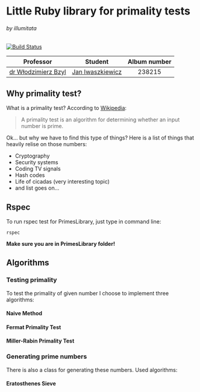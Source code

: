 # Little Ruby library for primality tests
###### by illumitata
[![Build Status](https://travis-ci.org/my-rspec/hello-rspec-illumitata.svg?branch=master)](https://travis-ci.org/my-rspec/hello-rspec-illumitata)

| Professor | Student | Album number |
|:---------:|:-------:|:------------:|
| [dr Włodzimierz Bzyl](https://github.com/wbzyl) | [Jan Iwaszkiewicz](https://github.com/illumitata) | 238215 | |

## Why primality test?
What is a primality test? According to [Wikipedia](https://en.wikipedia.org/wiki/Primality_test):
> A primality test is an algorithm for determining whether an input number is prime.

Ok... but why we have to find this type of things?
Here is a list of things that heavily relise on those numbers:
* Cryptography
* Security systems
* Coding TV signals
* Hash codes
* Life of cicadas (very interesting topic)
* and list goes on...

## Rspec
To run rspec test for PrimesLibrary, just type in command line:
```
rspec
```
**Make sure you are in PrimesLibrary folder!**

## Algorithms

### Testing primality
To test the primality of given number I choose to implement three algorithms:

#### Naive Method

#### Fermat Primality Test

#### Miller-Rabin Primality Test

### Generating prime numbers
There is also a class for generating these numbers. Used algorithms:

#### Eratosthenes Sieve
